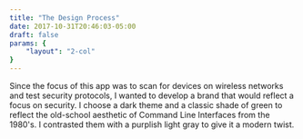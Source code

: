 ```yaml
---
title: "The Design Process"
date: 2017-10-31T20:46:03-05:00
draft: false
params: {
    "layout": "2-col"
}
---
```

Since the focus of this app was to scan for devices on wireless networks and test security protocols, I wanted to develop a brand that would reflect a focus on security. I choose a dark theme and a classic shade of green to reflect the old-school aesthetic of Command Line Interfaces from the 1980's. I contrasted them with a purplish light gray to give it a modern twist.